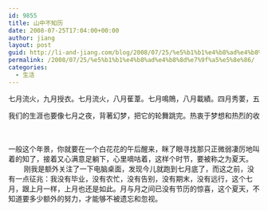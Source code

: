 ```yaml
---
id: 9855
title: 山中不知历
date: 2008-07-25T17:04:00+00:00
author: jiang
layout: post
guid: http://li-and-jiang.com/blog/2008/07/25/%e5%b1%b1%e4%b8%ad%e4%b8%8d%e7%9f%a5%e5%8e%86/
permalink: /2008/07/25/%e5%b1%b1%e4%b8%ad%e4%b8%8d%e7%9f%a5%e5%8e%86/
categories:
  - 生活
---
```

<pre>七月流火，九月授衣。七月流火，八月萑葦。七月鳴鵙，八月載績。四月秀葽，五月鳴蜩。八月其獲，十月隕萚。五月斯螽動股，六月莎雞振羽。七月在野，八月在宇，九月在戶，十月蟋蟀，入我床下。六月食郁及薁，七月亨葵及菽，八月剝棗，十月獲稻。七月食瓜，八月斷壺，九月叔苴。九月筑場圃，十月納禾稼。 </pre>

<div align="center">
  <pre>我们的生涯也要像七月之夜，背著幻梦，把它的轮舞跳完。热衷于梦想和热烈的收获节，手拿着麦穗和红罂粟的花环．       </pre>
</div>

<div>
  <font face="Arial"></font> 
</div>

<div>
  <font face="Arial">       <br /> 一般这个年景，你就要在一个白花花的午后醒来，眯了眼寻找那只正微弱凄厉地叫着的知了，接着又心满意足躺下，心里嘀咕着，这样个时节，要被称之为夏天。</font>
</div>

<div>
  <font face="Arial">        刚我是额外关注了一下电脑桌面，发现今儿就跑到七月底了，而这之前，没有一点征兆：我没有毕业，没有农忙，没有告别，没有期末，没有远行，这个七月，跟上月一样，上月也还是如此。月与月之间已没有节历的惊喜，</font><font face="Arial">这个夏天，不知道要多少额外的努力，才能够不被遗忘和忽视。</font>
</div>